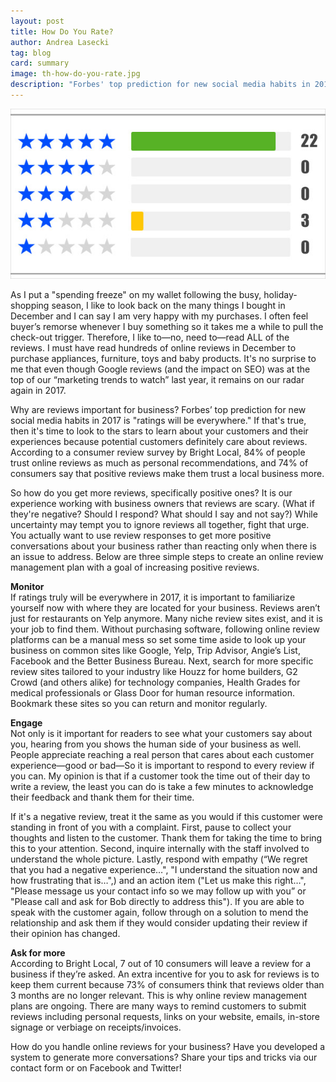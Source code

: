 ```yaml
---
layout: post
title: How Do You Rate?
author: Andrea Lasecki
tag: blog
card: summary
image: th-how-do-you-rate.jpg
description: "Forbes' top prediction for new social media habits in 2017 is 'ratings will be everywhere.' If that's true, then it's time to look to the stars to learn about your customers and their experiences because potential customers definitely care about reviews."
---
```

![How Do You Rate](/img/th-how-do-you-rate.jpg)

As I put a "spending freeze" on my wallet following the busy, holiday-shopping season, I like to look back on the many things I bought in December and I can say I am very happy with my purchases. I often feel buyer’s remorse whenever I buy something so it takes me a while to pull the check-out trigger. Therefore, I like to—no, need to&mdash;read ALL of the reviews. I must have read hundreds of online reviews in December to purchase appliances, furniture, toys and baby products. It's no surprise to me that even though Google reviews (and the impact on SEO) was at the top of our “marketing trends to watch” last year, it remains on our radar again in 2017.

Why are reviews important for business?
Forbes’ top prediction for new social media habits in 2017 is "ratings will be everywhere." If that's true, then it's time to look to the stars to learn about your customers and their experiences because potential customers definitely care about reviews. According to a consumer review survey by Bright Local, 84% of people trust online reviews as much as personal recommendations, and 74% of consumers say that positive reviews make them trust a local business more.  

So how do you get more reviews, specifically positive ones? It is our experience working with business owners that reviews are scary. (What if they're negative? Should I respond? What should I say and not say?) While uncertainty may tempt you to ignore reviews all together, fight that urge. You actually want to use review responses to get more positive conversations about your business rather than reacting only when there is an issue to address. Below are three simple steps to create an online review management plan with a goal of increasing positive reviews.

**Monitor**<br />
If ratings truly will be everywhere in 2017, it is important to familiarize yourself now with where they are located for your business. Reviews aren’t just for restaurants on Yelp anymore. Many niche review sites exist, and it is your job to find them. Without purchasing software, following online review platforms can be a manual mess so set some time aside to look up your business on common sites like Google, Yelp, Trip Advisor, Angie’s List, Facebook and the Better Business Bureau. Next, search for more specific review sites tailored to your industry like Houzz for home builders, G2 Crowd (and others alike) for technology companies, Health Grades for medical professionals or Glass Door for human resource information. Bookmark these sites so you can return and monitor regularly.

**Engage**<br />
Not only is it important for readers to see what your customers say about you, hearing from you shows the human side of your business as well. People appreciate reaching a real person that cares about each customer experience&mdash;good or bad&mdash;So it is important to respond to every review if you can. My opinion is that if a customer took the time out of their day to write a review, the least you can do is take a few minutes to acknowledge their feedback and thank them for their time.

If it's a negative review, treat it the same as you would if this customer were standing in front of you with a complaint. First, pause to collect your thoughts and listen to the customer. Thank them for taking the time to bring this to your attention. Second, inquire internally with the staff involved to understand the whole picture. Lastly, respond with empathy (“We regret that you had a negative experience…", "I understand the situation now and how frustrating that is…",) and an action item ("Let us make this right…", "Please message us your contact info so we may follow up with you” or "Please call and ask for Bob directly to address this"). If you are able to speak with the customer again, follow through on a solution to mend the relationship and ask them if they would consider updating their review if their opinion has changed.

**Ask for more**<br />
According to Bright Local, 7 out of 10 consumers will leave a review for a business if they’re asked. An extra incentive for you to ask for reviews is to keep them current because 73% of consumers think that reviews older than 3 months are no longer relevant. This is why online review management plans are ongoing. There are many ways to remind customers to submit reviews including personal requests, links on your website, emails, in-store signage or verbiage on receipts/invoices.

How do you handle online reviews for your business? Have you developed a system to generate more conversations? Share your tips and tricks via our contact form or on Facebook and Twitter!
